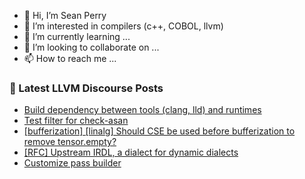 - 👋 Hi, I’m Sean Perry
- 👀 I’m interested in compilers (c++, COBOL, llvm)
- 🌱 I’m currently learning ...
- 💞️ I’m looking to collaborate on ...
- 📫 How to reach me ...

<!---
s66perry/s66perry is a ✨ special ✨ repository because its `README.md` (this file) appears on your GitHub profile.
You can click the Preview link to take a look at your changes.
--->
### 📕 Latest LLVM Discourse Posts

<!-- DISCOURSE-LLVM:START -->
- [Build dependency between tools &lpar;clang, lld&rpar; and runtimes](https://discourse.llvm.org/t/build-dependency-between-tools-clang-lld-and-runtimes/68988#post_1)
- [Test filter for check-asan](https://discourse.llvm.org/t/test-filter-for-check-asan/68984#post_2)
- [[bufferization] [linalg] Should CSE be used before bufferization to remove tensor.empty?](https://discourse.llvm.org/t/bufferization-linalg-should-cse-be-used-before-bufferization-to-remove-tensor-empty/68882#post_6)
- [[RFC] Upstream IRDL, a dialect for dynamic dialects](https://discourse.llvm.org/t/rfc-upstream-irdl-a-dialect-for-dynamic-dialects/68718#post_14)
- [Customize pass builder](https://discourse.llvm.org/t/customize-pass-builder/68985#post_2)
<!-- DISCOURSE-LLVM:END -->
